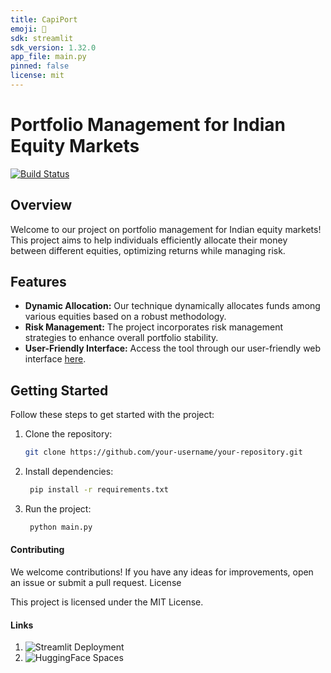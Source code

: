 ```yaml
---
title: CapiPort
emoji: 🤗
sdk: streamlit
sdk_version: 1.32.0
app_file: main.py
pinned: false
license: mit
---
```


# Portfolio Management for Indian Equity Markets
[![Build Status](https://github.com/bhanuprasanna527/CapiPort/actions/workflows/HF_sync_space.yml/badge.svg)](https://github.com/bhanuprasanna527/CapiPort/actions)


## Overview

Welcome to our project on portfolio management for Indian equity markets! This project aims to help individuals efficiently allocate their money between different equities, optimizing returns while managing risk.

## Features

- **Dynamic Allocation:** Our technique dynamically allocates funds among various equities based on a robust methodology.
- **Risk Management:** The project incorporates risk management strategies to enhance overall portfolio stability.
- **User-Friendly Interface:** Access the tool through our user-friendly web interface [here](https://capiport.streamlit.app/).

## Getting Started

Follow these steps to get started with the project:

1. Clone the repository:

   ```bash
   git clone https://github.com/your-username/your-repository.git

2. Install dependencies:
   ```bash
    pip install -r requirements.txt

3. Run the project:
   ```bash
    python main.py


#### Contributing

We welcome contributions! If you have any ideas for improvements, open an issue or submit a pull request.
License

This project is licensed under the MIT License.

#### Links
1. ![Streamlit Deployment](https://capiport.streamlit.app/)
2. ![HuggingFace Spaces](https://huggingface.co/spaces/sankhyikii/CapiPort)
